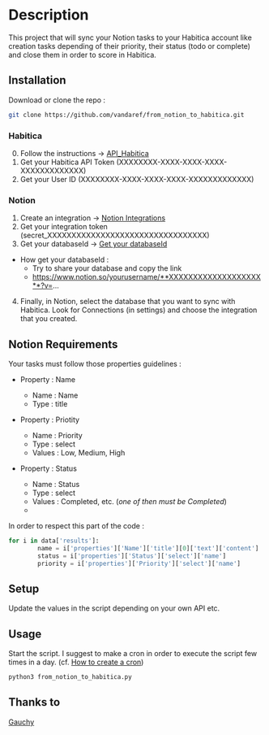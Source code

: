 # Description

This project that will sync your Notion tasks to your Habitica account like creation tasks depending of their priority, their status (todo or complete) and close them in order to score in Habitica.

## Installation

Download or clone the repo :

```bash
git clone https://github.com/vandaref/from_notion_to_habitica.git
```

### Habitica
0. Follow the instructions -> [API_Habitica](https://habitica.fandom.com/wiki/API_Options#API_Token)
1. Get your Habitica API Token (XXXXXXXX-XXXX-XXXX-XXXX-XXXXXXXXXXXXX)
2. Get your User ID (XXXXXXXX-XXXX-XXXX-XXXX-XXXXXXXXXXXXX)

### Notion
1. Create an integration -> [Notion Integrations](https://www.notion.so/my-integrations)
2. Get your integration token (secret_XXXXXXXXXXXXXXXXXXXXXXXXXXXXXXXXX)
3. Get your databaseId -> [Get your databaseId](https://developers.notion.com/reference/retrieve-a-database)
* How get your databaseId :
  * Try to share your database and copy the link
  * https://www.notion.so/yourusername/**XXXXXXXXXXXXXXXXXXX**?v=...
4. Finally, in Notion, select the database that you want to sync with Habitica. Look for Connections (in settings) and choose the integration that you created.

## Notion Requirements

Your tasks must follow those properties guidelines :
* Property : Name 
  * Name : Name
  * Type : title

* Property : Priotity 
  * Name : Priority
  * Type : select
  * Values : Low, Medium, High
 
* Property : Status 
  * Name : Status
  * Type : select
  * Values : Completed, etc. (*one of then must be Completed*)
  * 
In order to respect this part of the code :
```python
for i in data['results']:
        name = i['properties']['Name']['title'][0]['text']['content']
        status = i['properties']['Status']['select']['name']
        priority = i['properties']['Priority']['select']['name']
```
## Setup
Update the values in the script depending on your own API etc.

## Usage

Start the script. 
I suggest to make a cron in order to execute the script few times in a day. (cf. [How to create a cron](https://help.dreamhost.com/hc/en-us/articles/215767047-Creating-a-custom-Cron-Job))
```bash
python3 from_notion_to_habitica.py
```

## Thanks to
[Gauchy](https://gist.github.com/gauchy)
